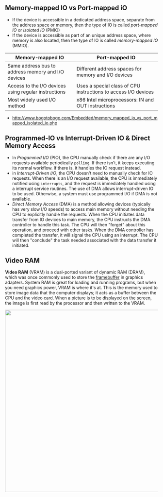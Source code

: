 
## Memory-mapped IO vs Port-mapped iO
* If the device is accessible in a dedicated address space, separate from the address space or memory, then the type of IO is called *port-mapped IO* or *isolated IO* (PMIO)
* If the device is accessible as part of an unique address space, where memory is also located, then the type of IO is called *memory-mapped IO* (MMIO).

|Memory-mapped IO|Port-mapped IO|
|----------------|-------------|
|Same address bus to address memory and I/O devices|Different address spaces for memory and I/O devices|
|Access to the I/O devices using regular instructions|Uses a special class of CPU instructions to access I/O devices|
|Most widely used I/O method|x86 Intel microprocessors: IN and OUT instructions|
* http://www.bogotobogo.com/Embedded/memory_mapped_io_vs_port_mapped_isolated_io.php

## Programmed-IO vs Interrupt-Driven IO & Direct Memory Access
* In *Progammed I/O* (PIO), the CPU manually check if there are any I/O requests available periodically `polling`. If there isn't, it keeps executing its normal workflow. If there is, it handles the IO request instead.
* in *Interrupt-Driven I/O*, the CPU doesn't need to manually check for IO requests. When there is an I/O request available, the CPU is immediately notified using `interrupts`, and the request is immediately handled using a interrupt service routines. The use of DMA allows interrupt-driven IO to be used. Otherwise, a system must use programmed I/O if DMA is not available.
* *Direct Memory Access* (DMA) is a method allowing devices (typically has very slow I/O speeds) to access main memory without needing the CPU to explicitly handle the requests. When the CPU initiates data transfer from IO devices to main memory, the CPU instructs the DMA controller to handle this task. The CPU will then "forget" about this operation, and proceed with other tasks. When the DMA controller has completed the transfer, it will signal the CPU using an interrupt. The CPU will then "conclude" the task needed associated with the data transfer it initiated.

## Video RAM
__Video RAM__ (VRAM) is a dual-ported variant of dynamic RAM (DRAM), which was once commonly used to store the [framebuffer](https://en.wikipedia.org/wiki/Framebuffer) in graphics adapters. System RAM is great for loading and running programs, but when you need graphics power, VRAM is where it's at. This is the memory used to store image data that the computer displays; it acts as a buffer between the CPU and the video card. When a picture is to be displayed on the screen, the image is first read by the processor and then written to the VRAM. 

 <p align="center"> 
    <img src="https://i.imgur.com/waiV3E0.png" width="600px" height="auto">
</p




